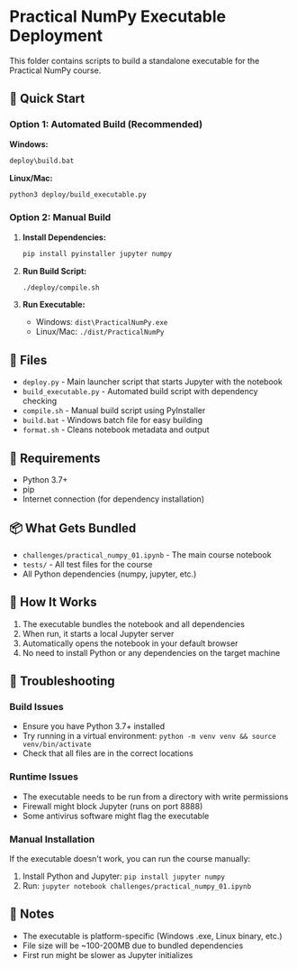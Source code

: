 # Practical NumPy Executable Deployment

This folder contains scripts to build a standalone executable for the Practical NumPy course.

## 🚀 Quick Start

### Option 1: Automated Build (Recommended)

**Windows:**
```cmd
deploy\build.bat
```

**Linux/Mac:**
```bash
python3 deploy/build_executable.py
```

### Option 2: Manual Build

1. **Install Dependencies:**
   ```bash
   pip install pyinstaller jupyter numpy
   ```

2. **Run Build Script:**
   ```bash
   ./deploy/compile.sh
   ```

3. **Run Executable:**
   - Windows: `dist\PracticalNumPy.exe`
   - Linux/Mac: `./dist/PracticalNumPy`

## 📁 Files

- `deploy.py` - Main launcher script that starts Jupyter with the notebook
- `build_executable.py` - Automated build script with dependency checking
- `compile.sh` - Manual build script using PyInstaller
- `build.bat` - Windows batch file for easy building
- `format.sh` - Cleans notebook metadata and output

## 🔧 Requirements

- Python 3.7+
- pip
- Internet connection (for dependency installation)

## 📦 What Gets Bundled

- `challenges/practical_numpy_01.ipynb` - The main course notebook
- `tests/` - All test files for the course
- All Python dependencies (numpy, jupyter, etc.)

## 🎯 How It Works

1. The executable bundles the notebook and all dependencies
2. When run, it starts a local Jupyter server
3. Automatically opens the notebook in your default browser
4. No need to install Python or any dependencies on the target machine

## 🐛 Troubleshooting

### Build Issues
- Ensure you have Python 3.7+ installed
- Try running in a virtual environment: `python -m venv venv && source venv/bin/activate`
- Check that all files are in the correct locations

### Runtime Issues
- The executable needs to be run from a directory with write permissions
- Firewall might block Jupyter (runs on port 8888)
- Some antivirus software might flag the executable

### Manual Installation
If the executable doesn't work, you can run the course manually:
1. Install Python and Jupyter: `pip install jupyter numpy`
2. Run: `jupyter notebook challenges/practical_numpy_01.ipynb`

## 📝 Notes

- The executable is platform-specific (Windows .exe, Linux binary, etc.)
- File size will be ~100-200MB due to bundled dependencies
- First run might be slower as Jupyter initializes
